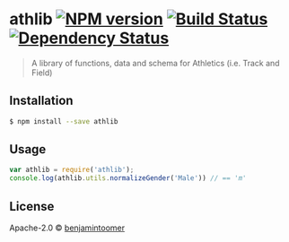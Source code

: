 # athlib [![NPM version][npm-image]][npm-url] [![Build Status][travis-image]][travis-url] [![Dependency Status][daviddm-image]][daviddm-url]
> A library of functions, data and schema for Athletics (i.e. Track and Field)

## Installation

```sh
$ npm install --save athlib
```

## Usage

```js
var athlib = require('athlib');
console.log(athlib.utils.normalizeGender('Male')) // == 'm'
```
## License

Apache-2.0 © [benjamintoomer](https://github.com/mullet1989)


[npm-image]: https://badge.fury.io/js/athlib.svg
[npm-url]: https://npmjs.org/package/athlib
[travis-image]: https://travis-ci.org/mullet1989/athlibjs.svg?branch=master
[travis-url]: https://travis-ci.org/mullet1989/athlibjs
[daviddm-image]: https://david-dm.org/mullet1989/athlibjs.svg?theme=shields.io
[daviddm-url]: https://david-dm.org/mullet1989/athlibjs
